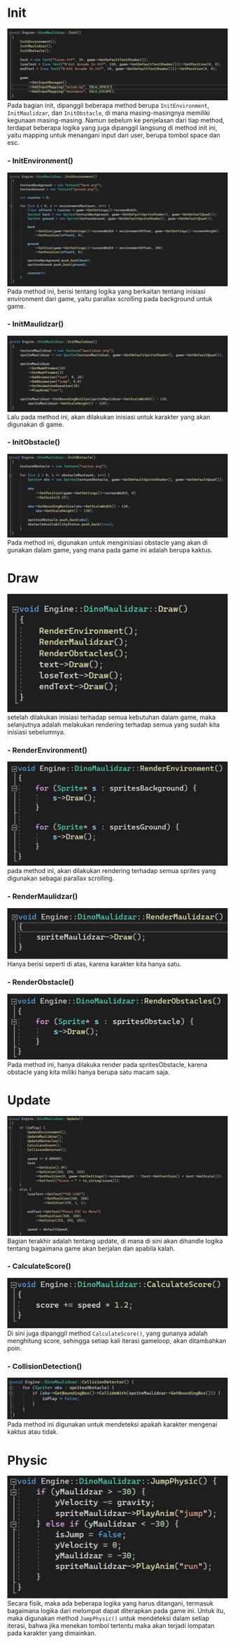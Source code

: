 # Init
![](https://github.com/fahmigutawan/fahmigutawan.github.io/blob/main/assets/init.jpeg?raw=true)
Pada bagian init, dipanggil beberapa method berupa `InitEnvironment`, `InitMaulidzar`, dan `InitObstacle`, di mana masing-masingnya memiliki kegunaan masing-masing. Namun sebelum ke penjelasan dari tiap method, terdapat beberapa logika yang juga dipanggil langsung di method init ini, yaitu mapping untuk menangani input dari user, berupa tombol space dan esc.


### - InitEnvironment()
![](https://github.com/fahmigutawan/fahmigutawan.github.io/blob/main/assets/init_environment.jpeg?raw=true)
Pada method ini, berisi tentang logika yang berkaitan tentang inisiasi environment dari game, yaitu parallax scrolling pada background untuk game.

### - InitMaulidzar()
![](https://github.com/fahmigutawan/fahmigutawan.github.io/blob/main/assets/init_maulidzar.jpeg?raw=true)
Lalu pada method ini, akan dilakukan inisiasi untuk karakter yang akan digunakan di game.

### - InitObstacle()
![](https://github.com/fahmigutawan/fahmigutawan.github.io/blob/main/assets/init_obstacle.jpeg?raw=true)
Pada method ini, digunakan untuk menginisiasi obstacle yang akan di gunakan dalam game, yang mana pada game ini adalah berupa kaktus.

# Draw

![](https://github.com/fahmigutawan/fahmigutawan.github.io/blob/main/assets/draw.jpeg?raw=true)setelah dilakukan inisiasi terhadap semua kebutuhan dalam game, maka selanjutnya adalah melakukan rendering terhadap semua yang sudah kita inisiasi sebelumnya.

### - RenderEnvironment()
![enter image description here](https://github.com/fahmigutawan/fahmigutawan.github.io/blob/main/assets/render_environment.jpeg?raw=true)
pada method ini, akan dilakukan rendering terhadap semua sprites yang digunakan sebagai parallax scrolling.

### - RenderMaulidzar()
![enter image description here](https://github.com/fahmigutawan/fahmigutawan.github.io/blob/main/assets/render_maulidzar.jpeg?raw=true)
Hanya berisi seperti di atas, karena karakter kita hanya satu.

### - RenderObstacle()
![enter image description here](https://github.com/fahmigutawan/fahmigutawan.github.io/blob/main/assets/render_obstacle.jpeg?raw=true)
Pada method ini, hanya dilakuka render pada spritesObstacle, karena obstacle yang kita miliki hanya berupa satu macam saja.

# Update
![enter image description here](https://github.com/fahmigutawan/fahmigutawan.github.io/blob/main/assets/update.jpeg?raw=true)
Bagian terakhir adalah tentang update, di mana di sini akan dihandle logika tentang bagaimana game akan berjalan dan apabila kalah. 

### - CalculateScore()
![enter image description here](https://github.com/fahmigutawan/fahmigutawan.github.io/blob/main/assets/calculate_score.jpeg?raw=true)
Di sini juga dipanggil method `CalculateScore()`, yang gunanya adalah menghitung score, sehingga setiap kali iterasi gameloop, akan ditambahkan poin.

### - CollisionDetection()
![enter image description here](https://github.com/fahmigutawan/fahmigutawan.github.io/blob/main/assets/collision_detector.jpeg?raw=true)
Pada method ini digunakan untuk mendeteksi apakah karakter mengenai kaktus atau tidak. 

# Physic
![enter image description here](https://github.com/fahmigutawan/fahmigutawan.github.io/blob/main/assets/jump_physic.jpeg?raw=true)
Secara fisik, maka ada beberapa logika yang harus ditangani, termasuk bagaimana logika dari melompat dapat diterapkan pada game ini. Untuk itu, maka digunakan method `JumpPhysic()` untuk mendeteksi dalam setiap iterasi, bahwa jika menekan tombol tertentu maka akan terjadi lompatan pada karakter yang dimainkan.
